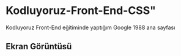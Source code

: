 # Kodluyoruz-Front-End-CSS"

Kodluyoruz Front-End eğitiminde yaptığım Google 1988 ana sayfası

## Ekran Görüntüsü



